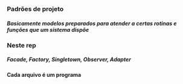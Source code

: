 ### Padrões de projeto
##### Basicamente modelos preparados para atender a certas rotinas e funções que um sistema dispõe

### Neste rep
##### Facade, Factory, Singletown, Observer, Adapter

#### Cada arquivo é um programa
